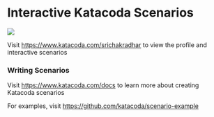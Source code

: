 # Interactive Katacoda Scenarios

[![](http://shields.katacoda.com/katacoda/srichakradhar/count.svg)](https://www.katacoda.com/srichakradhar "Get your profile on Katacoda.com")

Visit https://www.katacoda.com/srichakradhar to view the profile and interactive scenarios

### Writing Scenarios
Visit https://www.katacoda.com/docs to learn more about creating Katacoda scenarios

For examples, visit https://github.com/katacoda/scenario-example
